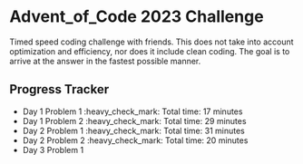 
# Advent_of_Code 2023 Challenge

Timed speed coding challenge with friends. This does not take into account optimization and efficiency, nor does it include clean coding. The goal is to arrive at the answer in the fastest possible manner.

## Progress Tracker

<ul>
  <li>
    Day 1 Problem 1 :heavy_check_mark: Total time: 17 minutes
  </li>
  <li>
    Day 1 Problem 2 :heavy_check_mark: Total time: 29 minutes
  </li>
  <li>
    Day 2 Problem 1 :heavy_check_mark: Total time: 31 minutes
  </li>
  <li>
    Day 2 Problem 2 :heavy_check_mark: Total time: 20 minutes
  </li>
    <li>
    Day 3 Problem 1
  </li> 
</ul>


